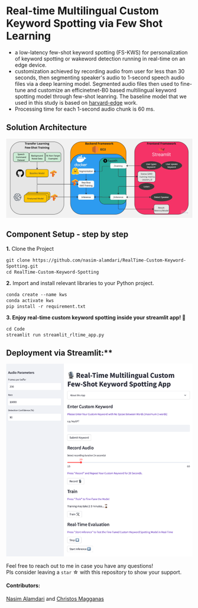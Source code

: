 # Real-time Multilingual Custom Keyword Spotting via Few Shot Learning
- a low-latency few-shot keyword spotting (FS-KWS) for personalization of keyword spotting  or wakeword detection running in real-time on an edge device.
- customization achieved by recording audio from user for less than 30 seconds, then segmenting speaker's audio to 1-second speech audio files via a deep learning model. Segmented audio files then used to fine-tune and customize an efficinetnet-B0 based multilingual keyword spotting model through few-shot leanring. The baseline model that we used in this study is based on [harvard-edge](https://github.com/harvard-edge/multilingual_kws) work.
- Processing time for each 1-second audio chunk is 60 ms.


## Solution Architecture
![Solution Architecture](Documents/MLE11_KWS_Solution_Architecture2.jpg)

## Component Setup - step by step
**1.** Clone the Project 
```
git clone https://github.com/nasim-alamdari/RealTime-Custom-Keyword-Spotting.git
cd RealTime-Custom-Keyword-Spotting
```

**2.** Import and install relevant libraries to your Python project. 
```
conda create --name kws
conda activate kws
pip install -r requirement.txt
```

**3. Enjoy real-time custom keyword spotting inside your streamlit app! 🎈**
```
cd Code
streamlit run streamlit_rltime_app.py
```


## Deployment via Streamlit:**

![streamlit App](Images/streamlit_scrnshot.png)

Feel free to reach out to me in case you have any questions! <br>
Pls consider leaving a `star` ☆ with this repository to show your support.

#### Contributors: 
[Nasim Alamdari](https://www.linkedin.com/in/nasim-alamdari/) and [Christos Magganas](https://www.linkedin.com/in/christos-magganas/)





